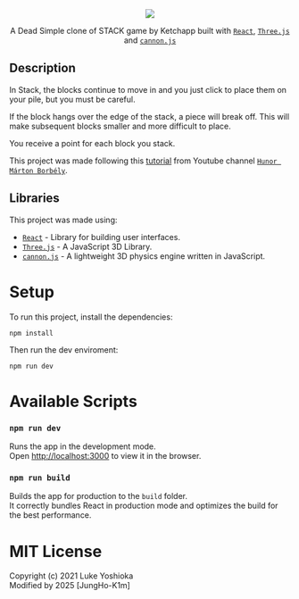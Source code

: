 <div align="center">

  <img src="https://raw.githubusercontent.com/Zurkon/repo-assets/main/playstack/stack.png" />

A Dead Simple clone of STACK game by Ketchapp built with [`React`](https://facebook.github.io/react/), [`Three.js`](https://threejs.org/) and [`cannon.js`](https://github.com/schteppe/cannon.js)

</div>

## Description

In Stack, the blocks continue to move in and you just click to place them on your pile, but you must be careful. 

If the block hangs over the edge of the stack, a piece will break off. This will make subsequent blocks smaller and more difficult to place. 

You receive a point for each block you stack.

This project was made following this [tutorial](https://www.youtube.com/watch?v=hBiGFpBle7E) from Youtube channel [`Hunor Márton Borbély`](https://www.youtube.com/channel/UCxhgW0Q5XLvIoXHAfQXg9oQ/videos).

## Libraries

This project was made using:

- [`React`](https://facebook.github.io/react/) - Library for building user interfaces.
- [`Three.js`](https://threejs.org/) - A JavaScript 3D Library.
- [`cannon.js`](https://github.com/schteppe/cannon.js) - A lightweight 3D physics engine written in JavaScript.

# Setup

To run this project, install the dependencies:
```
npm install
```

Then run the dev enviroment:
```
npm run dev
```

# Available Scripts

### `npm run dev`

Runs the app in the development mode.\
Open [http://localhost:3000](http://localhost:3000) to view it in the browser.

### `npm run build`

Builds the app for production to the `build` folder.\
It correctly bundles React in production mode and optimizes the build for the best performance.

# MIT License

Copyright (c) 2021 Luke Yoshioka\
Modified by 2025 [JungHo-K1m]